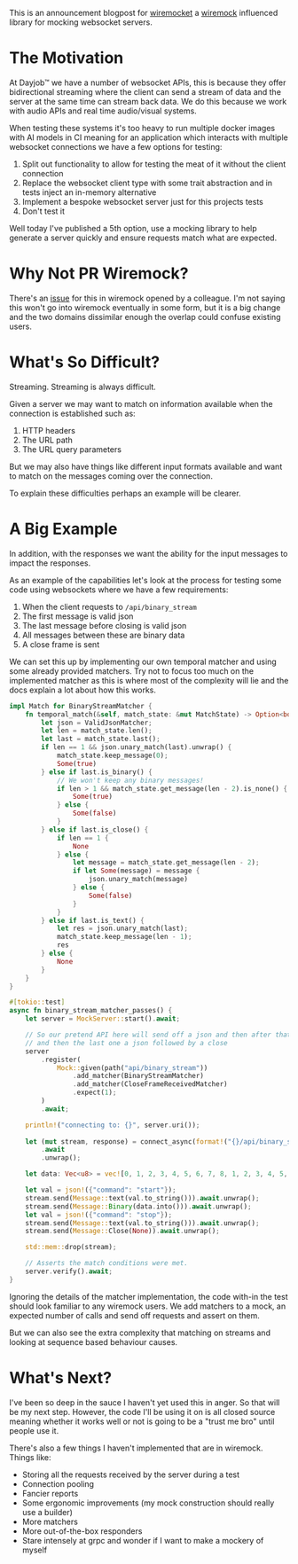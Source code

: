 This is an announcement blogpost for [wiremocket](https://docs.rs/wiremocket/latest/wiremocket/index.html)
a [wiremock](https://github.com/LukeMathWalker/wiremock-rs) influenced library for mocking websocket servers.

# The Motivation

At Dayjob™ we have a number of websocket APIs, this is because they offer bidirectional
streaming where the client can send a stream of data and the server at the same time
can stream back data. We do this because we work with audio APIs and real time audio/visual
systems.

When testing these systems it's too heavy to run multiple docker images with AI models
in CI meaning for an application which interacts with multiple websocket connections
we have a few options for testing:

1. Split out functionality to allow for testing the meat of it without the client connection
2. Replace the websocket client type with some trait abstraction and in tests inject an in-memory alternative
3. Implement a bespoke websocket server just for this projects tests
4. Don't test it

Well today I've published a 5th option, use a mocking library to help generate a server
quickly and ensure requests match what are expected.

# Why Not PR Wiremock?

There's an [issue](https://github.com/LukeMathWalker/wiremock-rs/issues/113) for this in wiremock opened
by a colleague. I'm not saying this won't go into wiremock eventually in some form, but it is a
big change and the two domains dissimilar enough the overlap could confuse existing users.

# What's So Difficult?

Streaming. Streaming is always difficult. 

Given a server we may want to match on information available when the connection is established
such as:

1. HTTP headers
2. The URL path
3. The URL query parameters

But we may also have things like different input formats available and want to match on
the messages coming over the connection. 

To explain these difficulties perhaps an example will be clearer.

# A Big Example

In addition, with the responses we want the ability for the input messages to impact
the responses.

As an example of the capabilities let's look at the process for testing some code
using websockets where we have a few requirements:

1. When the client requests to `/api/binary_stream` 
2. The first message is valid json
3. The last message before closing is valid json
4. All messages between these are binary data
5. A close frame is sent

We can set this up by implementing our own temporal matcher and using some already provided
matchers. Try not to focus too much on the implemented matcher as this is where most of the
complexity will lie and the docs explain a lot about how this works.

```rust
impl Match for BinaryStreamMatcher {
    fn temporal_match(&self, match_state: &mut MatchState) -> Option<bool> {
        let json = ValidJsonMatcher;
        let len = match_state.len();
        let last = match_state.last();
        if len == 1 && json.unary_match(last).unwrap() {
            match_state.keep_message(0);
            Some(true)
        } else if last.is_binary() {
            // We won't keep any binary messages!
            if len > 1 && match_state.get_message(len - 2).is_none() {
                Some(true)
            } else {
                Some(false)
            }
        } else if last.is_close() {
            if len == 1 {
                None
            } else {
                let message = match_state.get_message(len - 2);
                if let Some(message) = message {
                    json.unary_match(message)
                } else {
                    Some(false)
                }
            }
        } else if last.is_text() {
            let res = json.unary_match(last);
            match_state.keep_message(len - 1);
            res
        } else {
            None
        }
    }
}

#[tokio::test]
async fn binary_stream_matcher_passes() {
    let server = MockServer::start().await;

    // So our pretend API here will send off a json and then after that every packet will be binary
    // and then the last one a json followed by a close
    server
        .register(
            Mock::given(path("api/binary_stream"))
                .add_matcher(BinaryStreamMatcher)
                .add_matcher(CloseFrameReceivedMatcher)
                .expect(1);
        )
        .await;

    println!("connecting to: {}", server.uri());
    
    let (mut stream, response) = connect_async(format!("{}/api/binary_stream", server.uri()))
        .await
        .unwrap();

    let data: Vec<u8> = vec![0, 1, 2, 3, 4, 5, 6, 7, 8, 1, 2, 3, 4, 5, 6, 7];

    let val = json!({"command": "start"});
    stream.send(Message::text(val.to_string())).await.unwrap();
    stream.send(Message::Binary(data.into())).await.unwrap();
    let val = json!({"command": "stop"});
    stream.send(Message::text(val.to_string())).await.unwrap();
    stream.send(Message::Close(None)).await.unwrap();

    std::mem::drop(stream);

    // Asserts the match conditions were met.
    server.verify().await;
}
```

Ignoring the details of the matcher implementation, the code with-in the test should 
look familiar to any wiremock users. We add matchers to a mock, an expected number of calls
and send off requests and assert on them. 

But we can also see the extra complexity that matching on streams and looking at
sequence based behaviour causes.

# What's Next?

I've been so deep in the sauce I haven't yet used this in anger. So that will be
my next step. However, the code I'll be using it on is all closed source meaning whether
it works well or not is going to be a "trust me bro" until people use it.

There's also a few things I haven't implemented that are in wiremock. Things like:

* Storing all the requests received by the server during a test
* Connection pooling
* Fancier reports
* Some ergonomic improvements (my mock construction should really use a builder)
* More matchers
* More out-of-the-box responders
* Stare intensely at grpc and wonder if I want to make a mockery of myself

